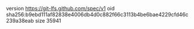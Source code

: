 version https://git-lfs.github.com/spec/v1
oid sha256:b9ebd111af82838e4006db4d0c882f66c3113b4be6bae4229cfd46c239a38eab
size 35941

